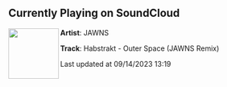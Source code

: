 ## Currently Playing on SoundCloud

[<img align="left" width="100" src="https://i1.sndcdn.com/artworks-MDjl6mFX9mVv8JcA-alDybw-t500x500.jpg">](https://soundcloud.com/longjawns/outer-space/s-1D50JdMfv6Z?in=saxurn/sets/acid-override/)

**Artist**: JAWNS 

**Track**: Habstrakt - Outer Space (JAWNS Remix)

Last updated at 09/14/2023 13:19
